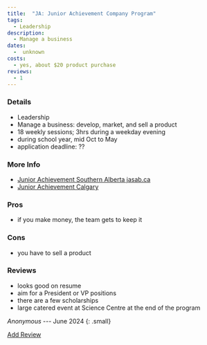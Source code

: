 ```yaml
---
title:  "JA: Junior Achievement Company Program"
tags: 
  - Leadership
description:
  - Manage a business
dates:
  -  unknown
costs:
  - yes, about $20 product purchase
reviews:
  - 1
---
```


### Details

- Leadership
- Manage a business: develop, market, and sell a product
- 18 weekly sessions; 3hrs during a weekday evening
- during school year, mid Oct to May
- application deadline: ??

### More Info
- [Junior Achievement Southern Alberta jasab.ca](https://jasab.ca/programs/details/company-program-after-school.html)
- [Junior Achievement Calgary](https://jasab.ca/regions/calgary.html)

### Pros
- if you make money, the team gets to keep it

### Cons
- you have to sell a product

### Reviews
>  
  - looks good on resume
  - aim for a President or VP positions
  - there are a few scholarships
  - large catered event at Science Centre at the end of the program

<cite>Anonymous</cite> --- June 2024
{: .small}

<div markdown="0"><a href="/contact/" class="btn">Add Review</a></div>